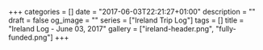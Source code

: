 +++
categories = []
date = "2017-06-03T22:21:27+01:00"
description = ""
draft = false
og_image = ""
series = ["Ireland Trip Log"]
tags = []
title = "Ireland Log - June 03, 2017"
gallery = ["ireland-header.png", "fully-funded.png"]
+++
